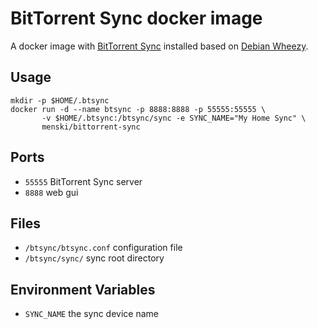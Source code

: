 # BitTorrent Sync docker image

A docker image with [BitTorrent Sync][btsync] installed based on [Debian Wheezy][debian].

## Usage

```
mkdir -p $HOME/.btsync
docker run -d --name btsync -p 8888:8888 -p 55555:55555 \
       -v $HOME/.btsync:/btsync/sync -e SYNC_NAME="My Home Sync" \
       menski/bittorrent-sync
```

## Ports

 - `55555` BitTorrent Sync server
 - `8888` web gui

## Files

 - `/btsync/btsync.conf` configuration file
 - `/btsync/sync/` sync root directory

## Environment Variables

 - `SYNC_NAME` the sync device name


[btsync]: http://www.getsync.com/
[debian]: https://registry.hub.docker.com/_/debian/
